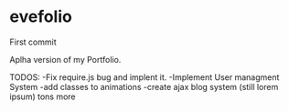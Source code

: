 evefolio
========

First commit

Aplha version of my Portfolio.

TODOS: 
-Fix require.js bug and implent it.
-Implement User managment System
-add classes to animations
-create ajax blog system (still lorem ipsum)
tons more
